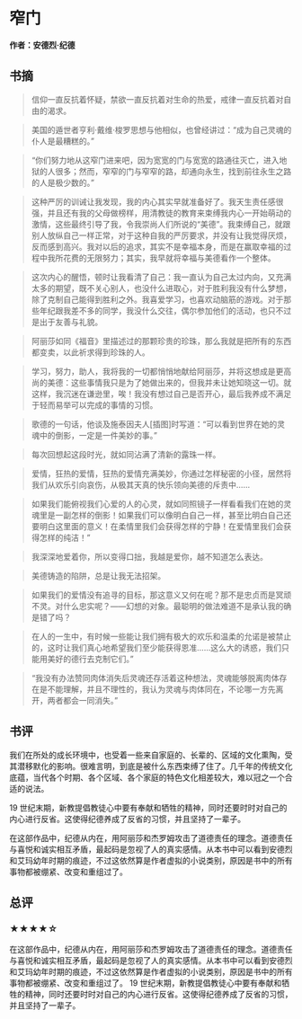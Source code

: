 # 窄门

**作者：安德烈·纪德**

## 书摘

> 信仰一直反抗着怀疑，禁欲一直反抗着对生命的热爱，戒律一直反抗着对自由的渴求。

> 美国的遁世者亨利·戴维·梭罗思想与他相似，也曾经讲过：“成为自己灵魂的仆人是最糟糕的。”

> “你们努力地从这窄门进来吧，因为宽宽的门与宽宽的路通往灭亡，进入地狱的人很多；然而，窄窄的门与窄窄的路，却通向永生，找到前往永生之路的人是极少数的。”

> 这种严厉的训诫让我发现，我的内心其实早就准备好了。我天生责任感很强，并且还有我的父母做榜样，用清教徒的教育来束缚我内心一开始萌动的激情，这些最终引导了我，令我崇尚人们所说的“美德”。我束缚自己，就跟别人放纵自己一样正常，对于这种自我的严厉要求，并没有让我觉得厌烦，反而感到高兴。我对以后的追求，其实不是幸福本身，而是在赢取幸福的过程中我所花费的无限努力；其实，我早就将幸福与美德看作一个整体。

> 这次内心的醒悟，顿时让我看清了自己：我一直认为自己太过内向，又充满太多的期望，既不关心别人，也没什么进取心，对于胜利我没有什么梦想，除了克制自己能得到胜利之外。我喜爱学习，也喜欢动脑筋的游戏。对于那些年纪跟我差不多的同学，我没什么交往，偶尔参加他们的活动，也只不过是出于友善与礼貌。

> 阿丽莎如同《福音》里描述过的那颗珍贵的珍珠，那么我就是把所有的东西都变卖，以此祈求得到珍珠的人。

> 学习，努力，助人，我将我的一切都悄悄地献给阿丽莎，并将这想成是更高尚的美德：这些事情我只是为了她做出来的，但我并未让她知晓这一切。就这样，我沉迷在谦逊里，唉！我没有想过自己是否开心，最后我养成不满足于轻而易举可以完成的事情的习惯。

> 歌德的一句话，他谈及施泰因夫人[插图]时写道：“可以看到世界在她的灵魂中的倒影，一定是一件美妙的事。”

> 每次回想起这段时光，就如同沾满了清新的露珠一样。

> 爱情，狂热的爱情，狂热的爱情充满美妙，你通过怎样秘密的小径，居然将我们从欢乐引向哀伤，从极其天真的快乐领向美德的斥责中……

> 如果我们能俯视我们心爱的人的心灵，就如同照镜子一样看看我们在她的灵魂里是一副怎样的倒影！如果我们可以像明白自己一样，甚至比明白自己还要明白这里面的意义！在柔情里我们会获得怎样的宁静！在爱情里我们会获得怎样的纯洁！”

> 我深深地爱着你，所以变得口拙，我越是爱你，越不知道怎么表达。

> 美德铸造的陷阱，总是让我无法招架。

> 如果我们的爱情没有追寻的目标，那这意义又何在呢？那不是忠贞而是冥顽不灵。对什么忠实呢？——幻想的对象。最聪明的做法难道不是承认我的确是错了吗？

> 在人的一生中，有时候一些能让我们拥有极大的欢乐和温柔的允诺是被禁止的，这时让我们真心地希望我们至少能获得恩准……这么大的诱惑，我们只能用美好的德行去克制它们。”

> “我没有办法赞同肉体消失后灵魂还存活着这种想法，灵魂能够脱离肉体存在是不能理解，并且不理性的，我认为灵魂与肉体同在，不论哪一方先离开，两者都会一同消失。”

## 书评

我们在所处的成长环境中，也受着一些来自家庭的、长辈的、区域的文化熏陶，受其潜移默化的影响。很难言明，到底是被什么东西束缚了住了。几千年的传统文化底蕴，当代各个时期、各个区域、各个家庭的特色文化相差较大，难以冠之一个合适的说法。

19 世纪末期，新教提倡教徒心中要有奉献和牺牲的精神，同时还要时时对自己的内心进行反省。这使得纪德养成了反省的习惯，并且坚持了一辈子。

在这部作品中，纪德从内在，用阿丽莎和杰罗姆攻击了道德责任的理念。道德责任与喜悦和诚实相互矛盾，最起码是忽视了人的真实感情。从本书中可以看到安德烈和艾玛幼年时期的痕迹，不过这依然算是作者虚拟的小说类别，原因是书中的所有事物都被绷紧、改变和重组过了。

## 总评

### ★★★★☆

在这部作品中，纪德从内在，用阿丽莎和杰罗姆攻击了道德责任的理念。道德责任与喜悦和诚实相互矛盾，最起码是忽视了人的真实感情。从本书中可以看到安德烈和艾玛幼年时期的痕迹，不过这依然算是作者虚拟的小说类别，原因是书中的所有事物都被绷紧、改变和重组过了。
19 世纪末期，新教提倡教徒心中要有奉献和牺牲的精神，同时还要时时对自己的内心进行反省。这使得纪德养成了反省的习惯，并且坚持了一辈子。
